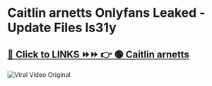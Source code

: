 
 # Caitlin arnetts Onlyfans Leaked - Update Files ls31y

## <h2><a href="https://clipsfans.com/Caitlin_arnetts&ref=git">🔗 Click to LINKS ⏩⏩ 👉 🟢 Caitlin arnetts </a></h2>

<a href="https://clipsfans.com/Caitlin_arnetts&ref=git" rel="nofollow" data-target="animated-image.originalLink"><img src="https://i.ibb.co.com/xMMVF88/686577567.gif" alt="Viral Video Original" style="max-width: 100%; display: inline-block;" data-target="animated-image.originalImage"></a>

